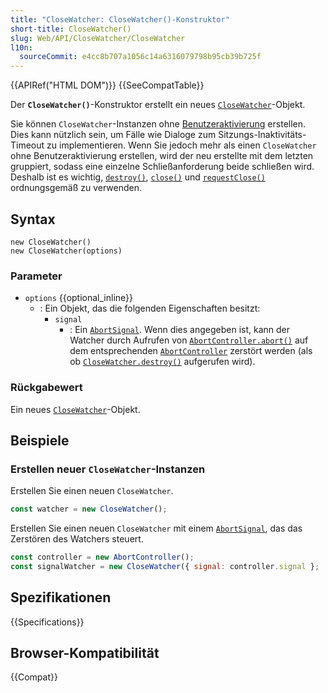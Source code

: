 ```yaml
---
title: "CloseWatcher: CloseWatcher()-Konstruktor"
short-title: CloseWatcher()
slug: Web/API/CloseWatcher/CloseWatcher
l10n:
  sourceCommit: e4cc8b707a1056c14a6316079798b95cb39b725f
---
```


{{APIRef("HTML DOM")}} {{SeeCompatTable}}

Der **`CloseWatcher()`**-Konstruktor erstellt ein neues [`CloseWatcher`](/de/docs/Web/API/CloseWatcher)-Objekt.

Sie können `CloseWatcher`-Instanzen ohne [Benutzeraktivierung](/de/docs/Web/Security/User_activation) erstellen. Dies kann nützlich sein, um Fälle wie Dialoge zum Sitzungs-Inaktivitäts-Timeout zu implementieren. Wenn Sie jedoch mehr als einen `CloseWatcher` ohne Benutzeraktivierung erstellen, wird der neu erstellte mit dem letzten gruppiert, sodass eine einzelne Schließanforderung beide schließen wird. Deshalb ist es wichtig, [`destroy()`](/de/docs/Web/API/CloseWatcher/destroy), [`close()`](/de/docs/Web/API/CloseWatcher/close) und [`requestClose()`](/de/docs/Web/API/CloseWatcher/requestClose) ordnungsgemäß zu verwenden.

## Syntax

```js-nolint
new CloseWatcher()
new CloseWatcher(options)
```

### Parameter

- `options` {{optional_inline}}
  - : Ein Objekt, das die folgenden Eigenschaften besitzt:
    - `signal`
      - : Ein [`AbortSignal`](/de/docs/Web/API/AbortSignal). Wenn dies angegeben ist, kann der Watcher durch Aufrufen von [`AbortController.abort()`](/de/docs/Web/API/AbortController/abort) auf dem entsprechenden [`AbortController`](/de/docs/Web/API/AbortController) zerstört werden (als ob [`CloseWatcher.destroy()`](/de/docs/Web/API/CloseWatcher/destroy) aufgerufen wird).

### Rückgabewert

Ein neues [`CloseWatcher`](/de/docs/Web/API/CloseWatcher)-Objekt.

## Beispiele

### Erstellen neuer `CloseWatcher`-Instanzen

Erstellen Sie einen neuen `CloseWatcher`.

```js
const watcher = new CloseWatcher();
```

Erstellen Sie einen neuen `CloseWatcher` mit einem [`AbortSignal`](/de/docs/Web/API/AbortSignal), das das Zerstören des Watchers steuert.

```js
const controller = new AbortController();
const signalWatcher = new CloseWatcher({ signal: controller.signal };
```

## Spezifikationen

{{Specifications}}

## Browser-Kompatibilität

{{Compat}}
